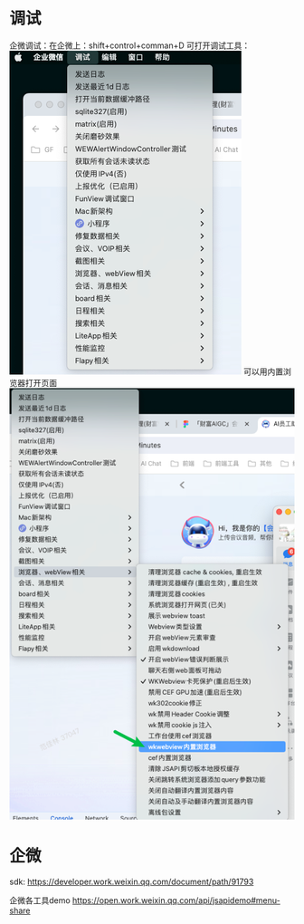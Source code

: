 # 调试
企微调试：在企微上：shift+control+comman+D
可打开调试工具：
![Img](./PICTURES/调试.md/img-20240826162638.png)
可以用内置浏览器打开页面
![Img](./PICTURES/调试.md/img-20240826162701.png)



# 企微
sdk:
https://developer.work.weixin.qq.com/document/path/91793

企微各工具demo
https://open.work.weixin.qq.com/api/jsapidemo#menu-share